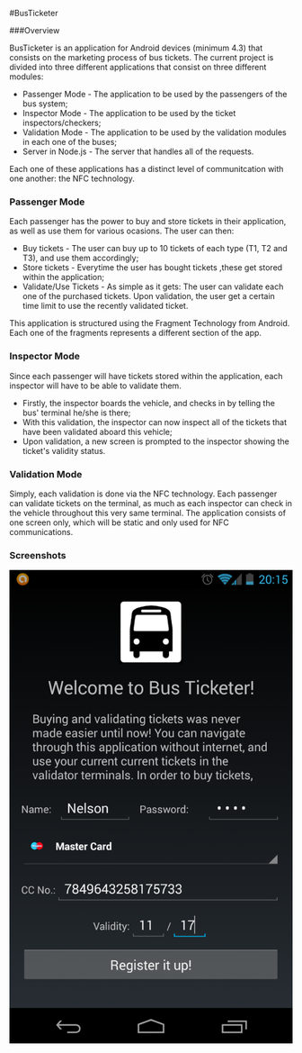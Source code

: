 #BusTicketer

###Overview

BusTicketer is an application for Android devices (minimum 4.3) that consists on the marketing process of bus tickets. The current project is divided into three different applications that consist on three different modules:

* Passenger Mode - The application to be used by the passengers of the bus system;
* Inspector Mode - The application to be used by the ticket inspectors/checkers;
* Validation Mode - The application to be used by the validation modules in each one of the buses;
* Server in Node.js - The server that handles all of the requests.

Each one of these applications has a distinct level of communitcation with one another: the NFC technology.

### Passenger Mode

Each passenger has the power to buy and store tickets in their application, as well as use them for various ocasions. The user can then:

* Buy tickets - The user can buy up to 10 tickets of each type (T1, T2 and T3), and use them accordingly;
* Store tickets - Everytime the user has bought tickets ,these get stored within the application;
* Validate/Use Tickets - As simple as it gets: The user can validate each one of the purchased tickets. Upon validation, the user get a certain time limit to use the recently validated ticket.

This application is structured using the Fragment Technology from Android. Each one of the fragments represents a different section of the app.

### Inspector Mode

Since each passenger will have tickets stored within the application, each inspector will have to be able to validate them.

* Firstly, the inspector boards the vehicle, and checks in by telling the bus' terminal he/she is there;
* With this validation, the inspector can now inspect all of the tickets that have been validated aboard this vehicle;
* Upon validation, a new screen is prompted to the inspector showing the ticket's validity status.

### Validation Mode

Simply, each validation is done via the NFC technology. Each passenger can validate tickets on the terminal, as much as each inspector can check in the vehicle throughout this very same terminal. The application consists of one screen only, which will be static and only used for NFC communications.

### Screenshots

![Starting Activity](/images/Intro.png)
